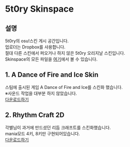 # 5t0ry Skinspace
## 설명
5t0ry의 osu!스킨 게시 공간입니다.  
업로더는 Dropbox를 사용합니다.  
절대 다른 스킨에서 퍼오거나 하지 않은 5t0ry 오리지날 스킨입니다.  
Skinspace의 모든 파일을 [여기](https://www.dropbox.com/sh/thzj2nznuf4zp8b/AADyQ34qv9DUgJi6xhH3a3d4a?dl=0)에서 볼 수 있습니다.  

## 1. A Dance of Fire and Ice Skin
스팀에 출시된 게임 A Dance of Fire and Ice를 스킨화 했습니다.  
※사운드 작업을 대부분 하지 않았습니다.  
[다운로드하기](https://www.dropbox.com/s/vivjtfpijn1msp6/A%20Dance%20of%20Fire%20and%20Ice%20Skin.osk?dl=0)  

## 2. Rhythm Craft 2D
각별님이 과거에 만드셨던 리듬 크래프트를 스킨화했습니다.  
mania모드 4키, 8키만 구현되어있습니다.  
[다운로드하기](https://www.dropbox.com/s/o5swbnfv3nghmei/Rhythm%20Craft%202D.osk?dl=0)
